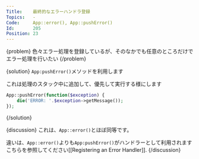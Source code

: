 ```yaml
---
Title:    最終的なエラーハンドラ登録
Topics:   -
Code:     App::error(), App::pushError()
Id:       205
Position: 23
---
```


{problem}
色々エラー処理を登録しているが、そのなかでも任意のところだけでエラー処理を行いたい
{/problem}

{solution}
`App:pushError()`メソッドを利用します

これは処理のスタック中に追加して、優先して実行する様にします

```php
App::pushError(function($exception) {
    die('ERROR: '.$exception->getMessage());
});
```
{/solution}

{discussion}
これは、`App::error()`とほぼ同等です。

違いは、`App::error()`よりも`App:pushError()`がハンドラーとして利用されます  
こちらを参照してください[[Registering an Error Handler]].
{/discussion}
